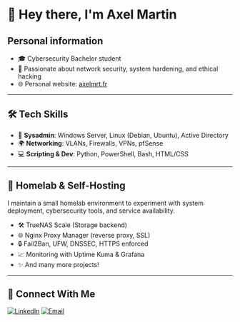 # 👋 Hey there, I'm Axel Martin
## Personal information
- 🎓 Cybersecurity Bachelor student
- 🔐 Passionate about network security, system hardening, and ethical hacking
- 🌐 Personal website: [axelmrt.fr](https://axelmrt.fr) 

---

## 🛠️ Tech Skills
- 🧰 **Sysadmin**: Windows Server, Linux (Debian, Ubuntu), Active Directory  
- 🌍 **Networking**: VLANs, Firewalls, VPNs, pfSense  
- 💻 **Scripting & Dev**: Python, PowerShell, Bash, HTML/CSS  

---

## 🧪 Homelab & Self-Hosting

I maintain a small homelab environment to experiment with system deployment, cybersecurity tools, and service availability.

- 🛠️ TrueNAS Scale (Storage backend)
- 🌐 Nginx Proxy Manager (reverse proxy, SSL)
- 🔒 Fail2Ban, UFW, DNSSEC, HTTPS enforced
- 📈 Monitoring with Uptime Kuma & Grafana
- ✨ And many more projects!

---

## 🤝 Connect With Me
[![LinkedIn](https://img.shields.io/badge/LinkedIn-blue?logo=linkedin&style=for-the-badge)]([https://www.linkedin.com/in/your-profile](https://www.linkedin.com/in/axel-martin-0b85292b5/))
[![Email](https://img.shields.io/badge/Email-axelmartin076%40gmail.com-red?style=for-the-badge&logo=gmail)](mailto:axelmartin076@gmail.com)


